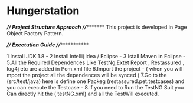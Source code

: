 # Hungerstation

***************// Project Structure Appraoch  //**********************
This project is developed in Page Object Factory Pattern.

***************// Exectution Guide //**************************

1 Install JDK 1.8 -
2 Install intellij idea / Eclipse -
3 Istall Maven in Eclipse -
5.All the Required Dependences Like TestNg,Extet Report , Restassured , log4j etc are added in Pom.xml file 
6.Import the project - ( when you will mport the project all the dependences will be synced ) 
7.Go to the (src/test/java) here is define one Packeg (restassured.pet.testcases) and you can execute the Testcase - 
8.If you need to Run the TestNG Suit you Can directly hit the ( testNG.xml) and all the TestWill executed.
